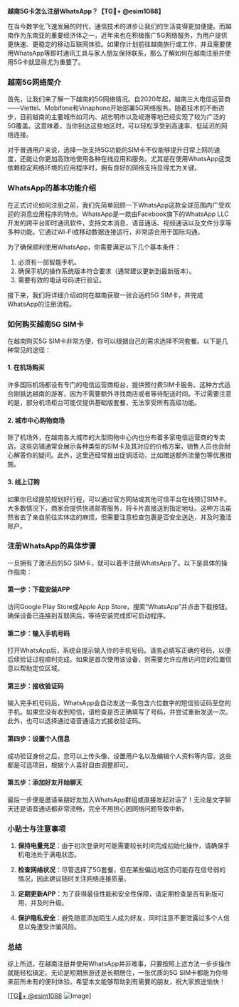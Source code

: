 **越南5G卡怎么注册WhatsApp？【TG💪+ @esim1088】**

在当今数字化飞速发展的时代，通信技术的进步让我们的生活变得更加便捷。而越南作为东南亚的重要经济体之一，近年来也在积极推广5G网络服务，为用户提供更快速、更稳定的移动互联网体验。如果你计划前往越南旅行或工作，并且需要使用WhatsApp等即时通讯工具与家人朋友保持联系，那么了解如何在越南注册并使用5G卡就显得尤为重要了。

### 越南5G网络简介

首先，让我们来了解一下越南的5G网络情况。自2020年起，越南三大电信运营商——Viettel、Mobifone和Vinaphone开始部署5G网络服务。随着技术的不断进步，目前越南的主要城市如河内、胡志明市以及岘港等地已经实现了较为广泛的5G覆盖。这意味着，当你到达这些地区时，可以轻松享受到高速率、低延迟的网络连接。

对于普通用户来说，选择一张支持5G功能的SIM卡不仅能够提升日常上网的速度，还能让你更加高效地使用各种在线应用和服务。尤其是在使用WhatsApp这类依赖稳定网络环境的应用程序时，拥有良好的网络支持显得尤为关键。

### WhatsApp的基本功能介绍

在正式讨论如何注册之前，我们先简单回顾一下WhatsApp这款全球范围内广受欢迎的消息应用程序的特点。WhatsApp是一款由Facebook旗下的WhatsApp LLC开发的跨平台即时通讯软件，支持文本消息、语音通话、视频通话以及文件分享等多种功能。它通过Wi-Fi或移动数据连接运行，非常适合用于国际沟通。

为了确保顺利使用WhatsApp，你需要满足以下几个基本条件：
1. 必须有一部智能手机。
2. 确保手机的操作系统版本符合要求（通常建议更新到最新版本）。
3. 需要有效的电话号码进行验证。

接下来，我们将详细介绍如何在越南获取一张合适的5G SIM卡，并完成WhatsApp的注册流程。

### 如何购买越南5G SIM卡

在越南购买5G SIM卡非常方便，你可以根据自己的需求选择不同套餐。以下是几种常见的途径：

#### 1. 在机场购买
许多国际机场都设有专门的电信运营商柜台，提供预付费SIM卡服务。这种方式适合刚抵达越南的游客，因为不需要额外寻找商店或者等待配送时间。不过需要注意的是，部分机场柜台可能仅提供基础版套餐，无法享受所有高级功能。

#### 2. 城市中心购物商场
除了机场外，在越南各大城市的大型购物中心内也分布着多家电信运营商的专卖店。这些店铺通常会展示各种类型的SIM卡及其对应的价格方案，销售人员也会耐心解答你的疑问。此外，这里还经常推出促销活动，比如赠送额外流量包等优惠措施。

#### 3. 线上订购
如果你已经提前规划好行程，可以通过官方网站或其他可信平台在线预订SIM卡。大多数情况下，商家会提供快递邮寄服务，将卡片直接送到指定地址。这种方法虽然省去了亲自前往实体店的麻烦，但需要注意检查包裹是否安全送达，并及时激活账户。

### 注册WhatsApp的具体步骤

一旦拥有了激活后的5G SIM卡，就可以着手注册WhatsApp了。以下是具体的操作指南：

#### 第一步：下载安装APP
访问Google Play Store或Apple App Store，搜索“WhatsApp”并点击下载按钮。确保设备已连接到互联网后，等待安装完成即可启动程序。

#### 第二步：输入手机号码
打开WhatsApp后，系统会提示输入你的手机号码。请务必填写正确的号码，以便后续验证过程顺利完成。如果是首次使用该设备，则需要允许应用访问您的位置信息以帮助定位区域。

#### 第三步：接收验证码
输入完手机号码后，WhatsApp会自动发送一条包含六位数字的短信验证码至您的手机。如果您没有收到短信，请检查是否正确填写了号码，并尝试重新发送一次。此外，也可以选择通过语音通话方式接收验证码。

#### 第四步：设置个人信息
成功验证身份之后，您可以上传头像、设置用户名以及编辑个人资料等内容。这些都是可选项目，根据个人喜好自由调整即可。

#### 第五步：添加好友开始聊天
最后一步便是邀请亲朋好友加入WhatsApp群组或直接发起对话了！无论是文字聊天还是语音通话都非常流畅，完全不用担心因网络问题导致中断。

### 小贴士与注意事项

1. **保持电量充足**：由于初次登录时可能需要较长时间完成初始化操作，请确保手机电池处于满电状态。
   
2. **检查网络状况**：尽管选择了5G套餐，但在某些偏远地区仍可能存在信号弱的情况，因此建议随时关注网络连接质量。

3. **定期更新APP**：为了获得最佳性能和安全性保障，请定期检查是否有新版可用，并及时升级。

4. **保护隐私安全**：避免随意添加陌生人成为好友，同时注意不要泄露过多个人信息以免遭受诈骗风险。

### 总结

综上所述，在越南注册并使用WhatsApp并非难事，只要按照上述方法一步步操作就能轻松搞定。无论是短期旅游还是长期居住，一张优质的5G SIM卡都能为你带来前所未有的便利体验。希望本文能够帮助到有需要的朋友，祝大家旅途愉快！

[[TG💪+ @esim1088](https://t.me/s/esim1088) ![Image](https://i.postimg.cc/4NQfJmqS/Snipaste-2025-05-13-00-14-12.png)]